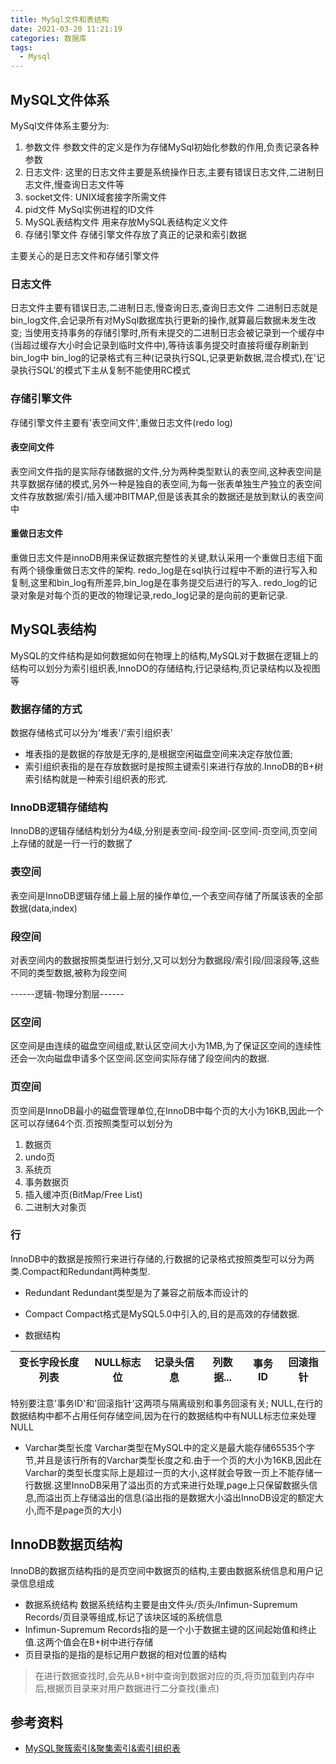 ```yaml
---
title: MySql文件和表结构
date: 2021-03-20 11:21:19
categories: 数据库
tags:
  - Mysql
---
```


## MySQL文件体系
MySql文件体系主要分为:
1. 参数文件
参数文件的定义是作为存储MySql初始化参数的作用,负责记录各种参数
2. 日志文件:
这里的日志文件主要是系统操作日志,主要有错误日志文件,二进制日志文件,慢查询日志文件等
3. socket文件:
UNIX域套接字所需文件
4. pid文件
MySql实例进程的ID文件
5. MySQL表结构文件
用来存放MySQL表结构定义文件
6. 存储引擎文件
存储引擎文件存放了真正的记录和索引数据

主要关心的是日志文件和存储引擎文件

### 日志文件
日志文件主要有错误日志,二进制日志,慢查询日志,查询日志文件
二进制日志就是bin_log文件,会记录所有对MySql数据库执行更新的操作,就算最后数据未发生改变;
当使用支持事务的存储引擎时,所有未提交的二进制日志会被记录到一个缓存中(当超过缓存大小时会记录到临时文件中),等待该事务提交时直接将缓存刷新到bin_log中
bin_log的记录格式有三种(记录执行SQL,记录更新数据,混合模式),在'记录执行SQL'的模式下主从复制不能使用RC模式

### 存储引擎文件
存储引擎文件主要有'表空间文件',重做日志文件(redo log)
#### 表空间文件
表空间文件指的是实际存储数据的文件,分为两种类型默认的表空间,这种表空间是共享数据存储的模式,另外一种是独自的表空间,为每一张表单独生产独立的表空间文件存放数据/索引/插入缓冲BITMAP,但是该表其余的数据还是放到默认的表空间中

#### 重做日志文件
重做日志文件是innoDB用来保证数据完整性的关键,默认采用一个重做日志组下面有两个镜像重做日志文件的架构.
redo_log是在sql执行过程中不断的进行写入和复制,这里和bin_log有所差异,bin_log是在事务提交后进行的写入.
redo_log的记录对象是对每个页的更改的物理记录,redo_log记录的是向前的更新记录.

## MySQL表结构
MySQL的文件结构是如何数据如何在物理上的结构,MySQL对于数据在逻辑上的结构可以划分为索引组织表,InnoDO的存储结构,行记录结构,页记录结构以及视图等

### 数据存储的方式
数据存储格式可以分为'堆表'/'索引组织表'
- 堆表指的是数据的存放是无序的,是根据空闲磁盘空间来决定存放位置;
- 索引组织表指的是在存放数据时是按照主键索引来进行存放的.InnoDB的B+树索引结构就是一种索引组织表的形式.

### InnoDB逻辑存储结构
InnoDB的逻辑存储结构划分为4级,分别是表空间-段空间-区空间-页空间,页空间上存储的就是一行一行的数据了

### 表空间

表空间是InnoDB逻辑存储上最上层的操作单位,一个表空间存储了所属该表的全部数据(data,index)

### 段空间
对表空间内的数据按照类型进行划分,又可以划分为数据段/索引段/回滚段等,这些不同的类型数据,被称为段空间

------逻辑-物理分割层------

### 区空间
区空间是由连续的磁盘空间组成,默认区空间大小为1MB,为了保证区空间的连续性还会一次向磁盘申请多个区空间.区空间实际存储了段空间内的数据.

### 页空间
页空间是InnoDB最小的磁盘管理单位,在InnoDB中每个页的大小为16KB,因此一个区可以存储64个页.页按照类型可以划分为
1. 数据页
2. undo页
3. 系统页
4. 事务数据页
5. 插入缓冲页(BitMap/Free List)
6. 二进制大对象页

### 行
InnoDB中的数据是按照行来进行存储的,行数据的记录格式按照类型可以分为两类.Compact和Redundant两种类型.
- Redundant
Redundant类型是为了兼容之前版本而设计的

- Compact 
Compact格式是MySQL5.0中引入的,目的是高效的存储数据.

- 数据结构

变长字段长度列表|NULL标志位|记录头信息|列数据...|事务ID|回滚指针
--|--|--|--|--|--


特别要注意'事务ID'和'回滚指针'这两项与隔离级别和事务回滚有关;
NULL,在行的数据结构中都不占用任何存储空间,因为在行的数据结构中有NULL标志位来处理NULL

- Varchar类型长度
Varchar类型在MySQL中的定义是最大能存储65535个字节,并且是该行所有的Varchar类型长度之和.由于一个页的大小为16KB,因此在Varchar的类型长度实际上是超过一页的大小,这样就会导致一页上不能存储一行数据.这里InnoDB采用了溢出页的方式来进行处理,page上只保留数据头信息,而溢出页上存储溢出的信息(溢出指的是数据大小溢出InnoDB设定的额定大小,而不是page页的大小)


## InnoDB数据页结构
InnoDB的数据页结构指的是页空间中数据页的结构,主要由数据系统信息和用户记录信息组成
- 数据系统结构
数据系统结构主要是由文件头/页头/Infimun-Supremum Records/页目录等组成,标记了该块区域的系统信息
- Infimun-Supremum Records指的是一个小于数据主键的区间起始值和终止值.这两个值会在B+树中进行存储
- 页目录指的是指的是标记用户数据的相对位置的结构
>在进行数据查找时,会先从B+树中查询到数据对应的页,将页加载到内存中后,根据页目录来对用户数据进行二分查找(重点)

## 参考资料
- [MySQL聚簇索引&聚集索引&索引组织表](https://my.oschina.net/xinxingegeya/blog/474895)
